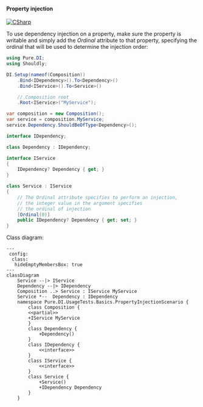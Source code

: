 #### Property injection

[![CSharp](https://img.shields.io/badge/C%23-code-blue.svg)](../tests/Pure.DI.UsageTests/Basics/PropertyInjectionScenario.cs)

To use dependency injection on a property, make sure the property is writable and simply add the _Ordinal_ attribute to that property, specifying the ordinal that will be used to determine the injection order:


```c#
using Pure.DI;
using Shouldly;

DI.Setup(nameof(Composition))
    .Bind<IDependency>().To<Dependency>()
    .Bind<IService>().To<Service>()

    // Composition root
    .Root<IService>("MyService");

var composition = new Composition();
var service = composition.MyService;
service.Dependency.ShouldBeOfType<Dependency>();

interface IDependency;

class Dependency : IDependency;

interface IService
{
    IDependency? Dependency { get; }
}

class Service : IService
{
    // The Ordinal attribute specifies to perform an injection,
    // the integer value in the argument specifies
    // the ordinal of injection
    [Ordinal(0)]
    public IDependency? Dependency { get; set; }
}
```


Class diagram:

```mermaid
---
 config:
  class:
   hideEmptyMembersBox: true
---
classDiagram
	Service --|> IService
	Dependency --|> IDependency
	Composition ..> Service : IService MyService
	Service *--  Dependency : IDependency
	namespace Pure.DI.UsageTests.Basics.PropertyInjectionScenario {
		class Composition {
		<<partial>>
		+IService MyService
		}
		class Dependency {
			+Dependency()
		}
		class IDependency {
			<<interface>>
		}
		class IService {
			<<interface>>
		}
		class Service {
			+Service()
			+IDependency Dependency
		}
	}
```

